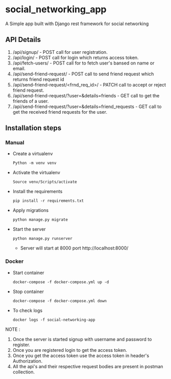 # social_networking_app

A Simple app built with Django rest framework for social networking

## API Details

1. /api/signup/ - POST call for user registration.
2. /api/login/ - POST call for login which returns access token.
3. /api/fetch-users/ - POST call for to fetch user's bansed on name or email.
4. /api/send-friend-request/ - POST call to send friend request which returns friend request id
5. /api/send-friend-request/<frnd_req_id>/ - PATCH call to accept or reject friend request.
6. /api/send-friend-request/?user=<username>&details=friends - GET call to get the friends of a user.
7. /api/send-friend-request/?user=<username>&details=friend_requests - GET call to get the received friend requests for the user.

## Installation steps

### Manual

- Create a virtualenv 

    ```Python -m venv venv```

- Activate the virtualenv

    ```Source venv/Scripts/activate```

- Install the requirements

    ```pip install -r requirements.txt```

- Apply migrations

    ```python manage.py migrate```

- Start the server

    ```python manage.py runserver```

    - Server will start at 8000 port http://localhost:8000/

### Docker

- Start container

    ```docker-compose -f docker-compose.yml up -d```

- Stop container

    ```docker-compose -f docker-compose.yml down```

- To check logs

    ```docker logs -f social-networking-app```


NOTE : 
 1. Once the server is started signup with username and password to register.
 2. Once you are registered login to get the access token.
 3. Once you get the access token use the access token in header's Authorization.
 4. All the api's and their respective request bodies are present in postman collection.